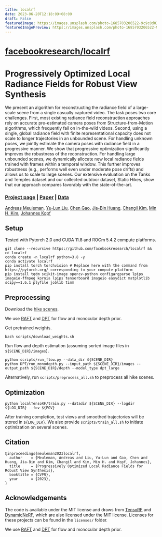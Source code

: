 ```yaml
---
title: localrf
date: 2023-06-20T12:18:09+08:00
draft: False
featuredImage: https://images.unsplash.com/photo-1685703206522-9c9c0d03bce4?ixid=M3w0NjAwMjJ8MHwxfHJhbmRvbXx8fHx8fHx8fDE2ODcyMzQ1MTR8&ixlib=rb-4.0.3
featuredImagePreview: https://images.unsplash.com/photo-1685703206522-9c9c0d03bce4?ixid=M3w0NjAwMjJ8MHwxfHJhbmRvbXx8fHx8fHx8fDE2ODcyMzQ1MTR8&ixlib=rb-4.0.3
---
```


# [facebookresearch/localrf](https://github.com/facebookresearch/localrf)

# Progressively Optimized Local Radiance Fields for Robust View Synthesis

We present an algorithm for reconstructing the radiance field of a large-scale scene from a single casually captured video. The task poses two core challenges. First, most existing radiance field reconstruction approaches rely on accurate pre-estimated camera poses from Structure-from-Motion algorithms, which frequently fail on in-the-wild videos. Second, using a single, global radiance field with finite representational capacity does not scale to longer trajectories in an unbounded scene. For handling unknown poses, we jointly estimate the camera poses with radiance field in a progressive manner. We show that progressive optimization significantly improves the robustness of the reconstruction. For handling large unbounded scenes, we dynamically allocate new local radiance fields trained with frames within a temporal window. This further improves robustness (e.g., performs well even under moderate pose drifts) and allows us to scale to large scenes. Our extensive evaluation on the Tanks and Temples dataset and our collected outdoor dataset, Static Hikes, show that our approach compares favorably with the state-of-the-art.

### [Project page](https://localrf.github.io/) | [Paper](https://localrf.github.io/localrf.pdf) | [Data](https://drive.google.com/drive/folders/1kGY-VijIbXNsNb7ghEywi1fvkH4BaIEz?usp=share_link)
[Andreas Meuleman](https://ameuleman.github.io), 
[Yu-Lun Liu](https://www.cmlab.csie.ntu.edu.tw/~yulunliu), 
[Chen Gao](http://chengao.vision), 
[Jia-Bin Huang](https://jbhuang0604.github.io), 
[Changil Kim](https://changilkim.com), 
[Min H. Kim](http://vclab.kaist.ac.kr/minhkim), 
[Johannes Kopf](http://johanneskopf.de)

## Setup
Tested with Pytorch 2.0 and CUDA 11.8 and ROCm 5.4.2 compute platforms.
```
git clone --recursive https://github.com/facebookresearch/localrf && cd localrf
conda create -n localrf python=3.8 -y
conda activate localrf
pip install torch torchvision # Replace here with the command from https://pytorch.org/ corresponding to your compute platform
pip install tqdm scikit-image opencv-python configargparse lpips imageio-ffmpeg kornia lpips tensorboard imageio easydict matplotlib scipy==1.6.1 plyfile joblib timm
```

## Preprocessing
Download the [hike scenes](https://drive.google.com/file/d/1DngTRNuZZXpho8-2cjpToa3lGWzxgwqL/view?usp=drive_link).

We use [RAFT](https://github.com/princeton-vl/RAFT) and [DPT](https://github.com/isl-org/DPT) for flow and monocular depth prior.

Get pretrained weights.
```
bash scripts/download_weights.sh
```

Run flow and depth estimation (assuming sorted image files in `${SCENE_DIR}/images`).
```
python scripts/run_flow.py --data_dir ${SCENE_DIR}
python DPT/run_monodepth.py --input_path ${SCENE_DIR}/images --output_path ${SCENE_DIR}/depth --model_type dpt_large
```

Alternatively, run `scripts/preprocess_all.sh` to preprocess all hike scenes.

## Optimization
```
python localTensoRF/train.py --datadir ${SCENE_DIR} --logdir ${LOG_DIR} --fov ${FOV}
```
After training completion, test views and smoothed trajectories will be stored in `${LOG_DIR}`. We also provide `scripts/train_all.sh` to initiate optimization on several scenes.

## Citation
```
@inproceedings{meuleman2023localrf,
  author    = {Meuleman, Andreas and Liu, Yu-Lun and Gao, Chen and Huang, Jia-Bin and Kim, Changil and Kim, Min H. and Kopf, Johannes},
  title     = {Progressively Optimized Local Radiance Fields for Robust View Synthesis},
  booktitle = {CVPR},
  year      = {2023},
}
```

## Acknowledgements
The code is available under the MIT license and draws from [TensoRF](https://github.com/apchenstu/TensoRF) and [DynamicNeRF](https://github.com/gaochen315/DynamicNeRF), which are also licensed under the MIT license.
Licenses for these projects can be found in the `licenses/` folder.

We use [RAFT](https://github.com/princeton-vl/RAFT) and [DPT](https://github.com/isl-org/DPT) for flow and monocular depth prior.